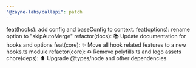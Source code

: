 ```yaml
---
"@zayne-labs/callapi": patch
---
```


feat(hooks): add config and baseConfig to context.
feat(options): rename option to "skipAutoMerge"
refactor(docs): 📚 Update documentation for hooks and options
feat(core): ✨ Move all hook related features to a new hooks.ts module
refactor(core): ♻️ Remove polyfills.ts and logo assets
chore(deps): ⬆️ Upgrade @types/node and other dependencies
